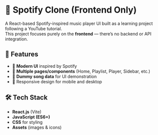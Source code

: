 # 🎵 Spotify Clone (Frontend Only)

A React-based Spotify-inspired music player UI built as a learning project following a YouTube tutorial.  
This project focuses purely on the **frontend** — there’s no backend or API integration.

## 🚀 Features
- 🎨 **Modern UI** inspired by Spotify  
- 📂 **Multiple pages/components** (Home, Playlist, Player, Sidebar, etc.)  
- 🎵 **Dummy song data** for UI demonstration  
- 📱 Responsive design for mobile and desktop  

## 🛠️ Tech Stack
- **React.js** (Vite)  
- **JavaScript (ES6+)**  
- **CSS** for styling  
- **Assets** (images & icons)

